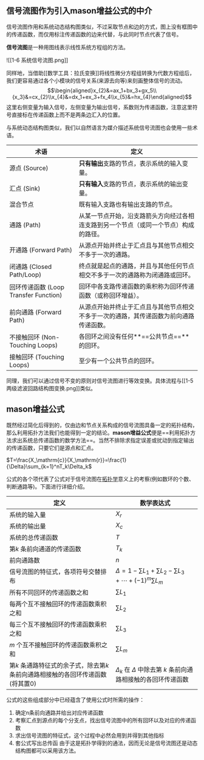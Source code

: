 ## 信号流图作为引入mason增益公式的中介
信号流图作用和系统动态结构图类似，不过采取节点和边的方式，图上没有框图中的传递函数，而仅用标注传递函数的边来代替，与此同时节点代表了信号。

**信号流图**是一种用图线表示线性系统方程组的方法。

![[1-6 系统信号流图.png]]

同样地，当借助[[数学工具：拉氏变换]]将线性微分方程组转换为代数方程组后，我们更容易通过各个小模块的信号关系(来源去向等)来刻画整体信号的流动。
$$\begin{aligned}x_{2}&=ax_1+bx_3+gx_5\\{x_3}&=cx_{2}\\x_{4}&=dx_1+ex_3+fx_4\\x_{5}&=hx_{4}\end{aligned}$$
这里右侧变量为输入信号，左侧变量为输出信号，系数则为传递函数，注意这里符号直接标在传递函数上而不是两条边汇入的位置。

与系统动态结构图类似，我们以自然语言为媒介描述系统信号流图也会使用一些术语。

| 术语                              | 定义                                          |
| ------------------------------- | ------------------------------------------- |
| 源点 (Source)                     | **只有输出**支路的节点，表示系统的输入变量。                    |
| 汇点 (Sink)                       | **只有输入**支路的节点，表示系统的输出变量。                    |
| 混合节点                            | 既有输入支路也有输出支路的节点。                            |
| 通路 (Path)                       | 从某一节点开始，沿支路箭头方向经过各相连支路到另一个节点（或同一个节点）构成的路径。  |
| 开通路 (Forward Path)              | 从源点开始并终止于汇点且与其他节点相交不多于一次的通路。                |
| 闭通路 (Closed Path/Loop)          | 终点就是起点的通路，并且与其他任何节点相交不多于一次的通路称为闭通路或回环。      |
| 回环传递函数 (Loop Transfer Function) | 回环中各支路传递函数的乘积称为回环传递函数（或称回环增益）。              |
| 前向通路 (Forward Path)             | 从源点开始并终止于汇点且与其他节点相交不多于一次的通路，其传递函数为前向通路传递函数。 |
| 不接触回环 (Non-Touching Loops)      | 各回环之间没有任何**==公共节点==**的回环。                   |
| 接触回环 (Touching Loops)           | 至少有一个公共节点的回环。                               |
同理，我们可以通过信号不变的原则对信号流图进行等效变换。具体流程与[[1-5 两级滤波回路结构图变换.png]]类似。

## mason增益公式

既然经过简化后得到的，仅由边和节点关系构成的信号流图具备一定的拓扑结构，那么利用拓扑方法我们也能得到一定的结论。**mason增益公式**便是==利用拓扑方法求出系统总传递函数的数学方法==。当然不排除求指定误差或扰动到指定输出的传递函数，只要它们是源点和汇点。

$T=\frac{X_\mathrm{c}}{X_\mathrm{r}}=\frac{1}{\Delta}\sum_{k=1}^nT_k\Delta_k$

公式的各个项代表了公式对于信号流图在[拓扑学](https://zh.wikipedia.org/wiki/%E6%8B%93%E6%89%91%E5%AD%A6)意义上的考察(例如数环的个数、判断通路等)。下面进行详细介绍。

| 定义                                            | 数学表达式                                                                   |
| --------------------------------------------- | ----------------------------------------------------------------------- |
| 系统的输入量                                        | $X_r$                                                                   |
| 系统的输出量                                        | $X_c$                                                                   |
| 系统的总传递函数                                      | $T$                                                                     |
| 第$k$ 条前向通道的传递函数                               | $T_k$                                                                   |
| 前向通路数                                         | $n$                                                                     |
| 信号流图的特征式，各项符号交替排布                             | $\Delta = 1 - \sum L_1 + \sum L_2 - \sum L_3 + \cdots + (-1)^m\sum L_m$ |
| 所有不同回环的传递函数之和                                 | $\sum L_1$                                                              |
| 每两个互不接触回环的传递函数乘积之和                            | $\sum L_2$                                                              |
| 每三个互不接触回环的传递函数乘积之和                            | $\sum L_3$                                                              |
| $m$ 个互不接触回环的传递函数乘积之和                          | $\sum L_m$                                                              |
| 第$k$ 条通路特征式的余子式，除去第$k$ 条前向通路相接触的各回环传递函数(将其置0) | $\Delta_k$ 在 $\Delta$ 中除去第 $k$ 条前向通路相接触的各回环传递函数                         |

公式的这些组成部分中已经蕴含了使用公式时所需的操作：
1. 确定n条前向通路并给出对应传递函数
2. 考察汇点到源点的每个分支点，找出信号流图中的所有回环以及对应的传递函数
3. 求出信号流图的特征式，这个过程中必然会用到并得到其他指标
4. 套公式写出总传函
由于这是拓扑学得到的通法，因而无论是信号流图还是动态结构图都可以采用该方法。
